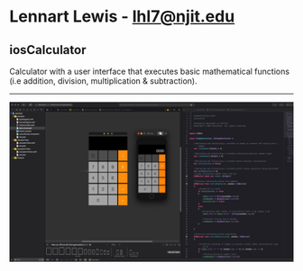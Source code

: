 # Lennart Lewis - lhl7@njit.edu

## iosCalculator
Calculator with a user interface that executes basic mathematical functions (i.e addition, division, multiplication &amp; subtraction).
___
![Screenshot](./calculator/CalculatorScreenshot.jpeg)
